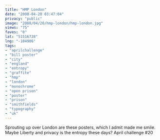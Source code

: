 ```yaml
---
title: "HMP London"
date: "2008-04-20 03:47:04"
privacy: "public"
image: "2008/04/20/hmp-london/hmp-london.jpg"
views: "75"
faves: "0"
lat: "51516728"
lng: "-104906"
tags:
- "aprilchallenge"
- "bill poster"
- "city"
- "england"
- "entropy"
- "graffite"
- "hmp"
- "london"
- "monochrome"
- "open prison"
- "poster"
- "prison"
- "smithfields"
- "typography"
- "uk"
---
```

Sprouting up over London are these posters, which I admit made me smile. Maybe Liberty and privacy is the entropy these days? April challenge #20
